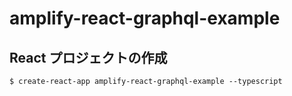 # amplify-react-graphql-example

## React プロジェクトの作成

```
$ create-react-app amplify-react-graphql-example --typescript
```
